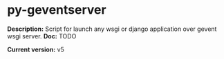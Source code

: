 py-geventserver
===============

**Description:** Script for launch any wsgi or django application over gevent wsgi server.
**Doc:** TODO

**Current version:** v5
